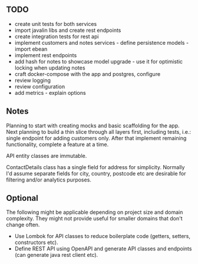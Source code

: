TODO
-----
- create unit tests for both services 
- import javalin libs and create rest endpoints
- create integration tests for rest api
- implement customers and notes services - define persistence models - import ebean
- implement rest endpoints
- add hash for notes to showcase model upgrade - use it for optimistic locking when updating notes
- craft docker-compose with the app and postgres, configure
- review logging
- review configuration
- add metrics - explain options

Notes
-----
Planning to start with creating mocks and basic scaffolding for the app.
Next planning to build a thin slice through all layers first, including tests, i.e.: single endpoint for adding customers only. 
After that implement remaining functionality, complete a feature at a time.

API entity classes are immutable.

ContactDetails class has a single field for address for simplicity. Normally I'd assume separate fields for city, country, postcode etc are desirable for filtering and/or analytics purposes.



Optional
-----
The following might be applicable depending on project size and domain complexity. They might not provide useful for smaller domains that don't change often.
- Use Lombok for API classes to reduce boilerplate code (getters, setters, constructors etc).
- Define REST API using OpenAPI and generate API classes and endpoints (can generate java rest client etc).
